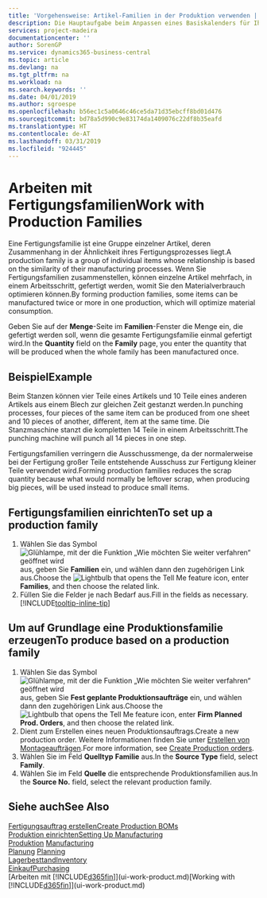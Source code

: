 ```yaml
---
title: 'Vorgehensweise: Artikel-Familien in der Produktion verwenden | Microsoft Docs'
description: Die Hauptaufgabe beim Anpassen eines Basiskalenders für Ihre Firma oder einen Ihrer Geschäftspartner ist, alle Änderungen am Status der Daten als freie Tage oder Arbeitstage einzugeben.
services: project-madeira
documentationcenter: ''
author: SorenGP
ms.service: dynamics365-business-central
ms.topic: article
ms.devlang: na
ms.tgt_pltfrm: na
ms.workload: na
ms.search.keywords: ''
ms.date: 04/01/2019
ms.author: sgroespe
ms.openlocfilehash: b56ec1c5a0646c46ce5da71d35ebcff8bd01d476
ms.sourcegitcommit: bd78a5d990c9e83174da1409076c22df8b35eafd
ms.translationtype: HT
ms.contentlocale: de-AT
ms.lasthandoff: 03/31/2019
ms.locfileid: "924445"
---
```

# <a name="work-with-production-families"></a><span data-ttu-id="ad37e-103">Arbeiten mit Fertigungsfamilien</span><span class="sxs-lookup"><span data-stu-id="ad37e-103">Work with Production Families</span></span>
<span data-ttu-id="ad37e-104">Eine Fertigungsfamilie ist eine Gruppe einzelner Artikel, deren Zusammenhang in der Ähnlichkeit ihres Fertigungsprozesses liegt.</span><span class="sxs-lookup"><span data-stu-id="ad37e-104">A production family is a group of individual items whose relationship is based on the similarity of their manufacturing processes.</span></span> <span data-ttu-id="ad37e-105">Wenn Sie Fertigungsfamilien zusammenstellen, können einzelne Artikel mehrfach, in einem Arbeitsschritt, gefertigt werden, womit Sie den Materialverbrauch optimieren können.</span><span class="sxs-lookup"><span data-stu-id="ad37e-105">By forming production families, some items can be manufactured twice or more in one production, which will optimize material consumption.</span></span>

<span data-ttu-id="ad37e-106">Geben Sie auf der **Menge**-Seite im **Familien**-Fenster die Menge ein, die gefertigt werden soll, wenn die gesamte Fertigungsfamilie einmal gefertigt wird.</span><span class="sxs-lookup"><span data-stu-id="ad37e-106">In the **Quantity** field on the **Family** page, you enter the quantity that will be produced when the whole family has been manufactured once.</span></span>

## <a name="example"></a><span data-ttu-id="ad37e-107">Beispiel</span><span class="sxs-lookup"><span data-stu-id="ad37e-107">Example</span></span>
<span data-ttu-id="ad37e-108">Beim Stanzen können vier Teile eines Artikels und 10 Teile eines anderen Artikels aus einem Blech zur gleichen Zeit gestanzt werden.</span><span class="sxs-lookup"><span data-stu-id="ad37e-108">In punching processes, four pieces of the same item can be produced from one sheet and 10 pieces of another, different, item at the same time.</span></span> <span data-ttu-id="ad37e-109">Die Stanzmaschine stanzt die kompletten 14 Teile in einem Arbeitsschritt.</span><span class="sxs-lookup"><span data-stu-id="ad37e-109">The punching machine will punch all 14 pieces in one step.</span></span>

<span data-ttu-id="ad37e-110">Fertigungsfamilien verringern die Ausschussmenge, da der normalerweise bei der Fertigung großer Teile entstehende Ausschuss zur Fertigung kleiner Teile verwendet wird.</span><span class="sxs-lookup"><span data-stu-id="ad37e-110">Forming production families reduces the scrap quantity because what would normally be leftover scrap, when producing big pieces, will be used instead to produce small items.</span></span>

## <a name="to-set-up-a-production-family"></a><span data-ttu-id="ad37e-111">Fertigungsfamilien einrichten</span><span class="sxs-lookup"><span data-stu-id="ad37e-111">To set up a production family</span></span>
1. <span data-ttu-id="ad37e-112">Wählen Sie das Symbol ![Glühlampe, mit der die Funktion „Wie möchten Sie weiter verfahren“ geöffnet wird](media/ui-search/search_small.png "Wie möchten Sie weiter verfahren?") aus, geben Sie **Familien** ein, und wählen dann den zugehörigen Link aus.</span><span class="sxs-lookup"><span data-stu-id="ad37e-112">Choose the ![Lightbulb that opens the Tell Me feature](media/ui-search/search_small.png "Tell me what you want to do") icon, enter **Families**, and then choose the related link.</span></span>
2. <span data-ttu-id="ad37e-113">Füllen Sie die Felder je nach Bedarf aus.</span><span class="sxs-lookup"><span data-stu-id="ad37e-113">Fill in the fields as necessary.</span></span> [!INCLUDE[tooltip-inline-tip](includes/tooltip-inline-tip_md.md)]

## <a name="to-produce-based-on-a-production-family"></a><span data-ttu-id="ad37e-114">Um auf Grundlage eine Produktionsfamilie erzeugen</span><span class="sxs-lookup"><span data-stu-id="ad37e-114">To produce based on a production family</span></span>
1. <span data-ttu-id="ad37e-115">Wählen Sie das Symbol ![Glühlampe, mit der die Funktion „Wie möchten Sie weiter verfahren“ geöffnet wird](media/ui-search/search_small.png "Wie möchten Sie weiter verfahren?") aus, geben Sie **Fest geplante Produktionsaufträge** ein, und wählen dann den zugehörigen Link aus.</span><span class="sxs-lookup"><span data-stu-id="ad37e-115">Choose the ![Lightbulb that opens the Tell Me feature](media/ui-search/search_small.png "Tell me what you want to do") icon, enter **Firm Planned Prod. Orders**, and then choose the related link.</span></span>
2. <span data-ttu-id="ad37e-116">Dient zum Erstellen eines neuen Produktionsauftrags.</span><span class="sxs-lookup"><span data-stu-id="ad37e-116">Create a new production order.</span></span> <span data-ttu-id="ad37e-117">Weitere Informationen finden Sie unter [Erstellen von Montageaufträgen](production-how-to-create-production-orders.md).</span><span class="sxs-lookup"><span data-stu-id="ad37e-117">For more information, see [Create Production orders](production-how-to-create-production-orders.md).</span></span>
3. <span data-ttu-id="ad37e-118">Wählen Sie im Feld **Quelltyp** **Familie** aus.</span><span class="sxs-lookup"><span data-stu-id="ad37e-118">In the **Source Type** field, select **Family**.</span></span>  
4. <span data-ttu-id="ad37e-119">Wählen Sie im Feld **Quelle** die entsprechende Produktionsfamilien aus.</span><span class="sxs-lookup"><span data-stu-id="ad37e-119">In the **Source No.** field, select the relevant production family.</span></span>

## <a name="see-also"></a><span data-ttu-id="ad37e-120">Siehe auch</span><span class="sxs-lookup"><span data-stu-id="ad37e-120">See Also</span></span>
[<span data-ttu-id="ad37e-121">Fertigungsauftrag erstellen</span><span class="sxs-lookup"><span data-stu-id="ad37e-121">Create Production BOMs</span></span>](production-how-to-create-production-boms.md)  
[<span data-ttu-id="ad37e-122">Produktion einrichten</span><span class="sxs-lookup"><span data-stu-id="ad37e-122">Setting Up Manufacturing</span></span>](production-configure-production-processes.md)  
<span data-ttu-id="ad37e-123">[Produktion](production-manage-manufacturing.md)  </span><span class="sxs-lookup"><span data-stu-id="ad37e-123">[Manufacturing](production-manage-manufacturing.md)  </span></span>  
<span data-ttu-id="ad37e-124">[Planung](production-planning.md) </span><span class="sxs-lookup"><span data-stu-id="ad37e-124">[Planning](production-planning.md) </span></span>  
[<span data-ttu-id="ad37e-125">Lagerbesttand</span><span class="sxs-lookup"><span data-stu-id="ad37e-125">Inventory</span></span>](inventory-manage-inventory.md)  
[<span data-ttu-id="ad37e-126">Einkauf</span><span class="sxs-lookup"><span data-stu-id="ad37e-126">Purchasing</span></span>](purchasing-manage-purchasing.md)  
<span data-ttu-id="ad37e-127">[Arbeiten mit [!INCLUDE[d365fin](includes/d365fin_md.md)]](ui-work-product.md)</span><span class="sxs-lookup"><span data-stu-id="ad37e-127">[Working with [!INCLUDE[d365fin](includes/d365fin_md.md)]](ui-work-product.md)</span></span>
